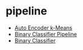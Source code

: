 # pipeline

* [Auto Encoder k-Means](https://github.com/JacoboGGLeon/pipeline/blob/main/Auto%20Encoder%20k-Means.ipynb)
* [Binary Classifier Pipeline](https://github.com/JacoboGGLeon/pipeline/blob/main/Binary%20Classifier%20Pipeline.ipynb)
* [Binary Classifier](https://github.com/JacoboGGLeon/pipeline/blob/main/Binary%20Classifier.ipynb)
